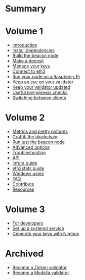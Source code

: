 # Summary
# Volume 1
- [Introduction](./intro.md)
- [Install dependencies](./install.md)
- [Build the beacon node](./build.md)
- [Make a deposit](./deposit.md)
- [Manage your keys](./keys.md)
- [Connect to eth2](./connect-eth2.md)
- [Run your node on a Raspberry Pi](./pi-guide.md)
- [Keep an eye on your validator](./keep-an-eye.md)
- [Keep your validator updated](./keep-updated.md)
- [Useful pre-genesis checks]()
- [Switching between clients]()
# Volume 2
- [Metrics and pretty pictures](./metrics-pretty-pictures.md)
- [Graffiti the blockchain](./graffiti.md)
- [Run just the beacon node]()
- [Advanced options](./advanced.md)
- [Troubleshooting](./troubleshooting.md)
- [API](./api.md)
- [Infura guide](infura-guide.md)
- [eth2stats guide]()
- [Windows users]()
- [FAQ](./faq.md)
- [Contribute](./contribute.md)
- [Resources](./resources.md)
# Volume 3
- [For developers](./developers.md)
- [Set up a systemd service](./beacon-node-systemd.md)
- [Generate your keys with Nimbus](./create-wallet-and-deposit.md)
# Archived
- [Become a Zinken validator](./zinken.md)
- [Become a Medalla validator](./medalla.md)

